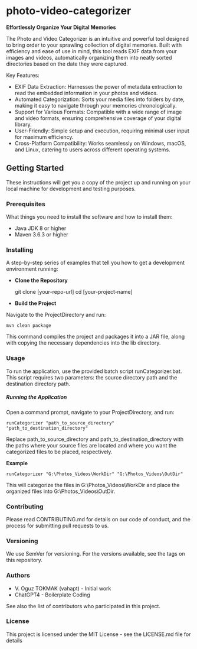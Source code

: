 # photo-video-categorizer
**Effortlessly Organize Your Digital Memories**

The Photo and Video Categorizer is an intuitive and powerful tool designed to bring order to your sprawling collection of digital memories. Built with efficiency and ease of use in mind, this tool reads EXIF data from your images and videos, automatically organizing them into neatly sorted directories based on the date they were captured.

Key Features:
- EXIF Data Extraction: Harnesses the power of metadata extraction to read the embedded information in your photos and videos.
- Automated Categorization: Sorts your media files into folders by date, making it easy to navigate through your memories chronologically.
- Support for Various Formats: Compatible with a wide range of image and video formats, ensuring comprehensive coverage of your digital library.
- User-Friendly: Simple setup and execution, requiring minimal user input for maximum efficiency.
- Cross-Platform Compatibility: Works seamlessly on Windows, macOS, and Linux, catering to users across different operating systems.

## Getting Started

These instructions will get you a copy of the project up and running on your local machine for development and testing purposes.

### Prerequisites

What things you need to install the software and how to install them:

- Java JDK 8 or higher
- Maven 3.6.3 or higher

### Installing

A step-by-step series of examples that tell you how to get a development environment running:

* **Clone the Repository**
	
	git clone [your-repo-url]
	cd [your-project-name]
   
* **Build the Project**

Navigate to the ProjectDirectory and run:

	mvn clean package

This command compiles the project and packages it into a JAR file, along with copying the necessary dependencies into the lib directory.

### Usage

To run the application, use the provided batch script runCategorizer.bat. This script requires two parameters: the source directory path and the destination directory path.

##### Running the Application

Open a command prompt, navigate to your ProjectDirectory, and run:
	
	runCategorizer "path_to_source_directory" "path_to_destination_directory"

Replace path_to_source_directory and path_to_destination_directory with the paths where your source files are located and where you want the categorized files to be placed, respectively.

**Example**

	runCategorizer "G:\Photos_Videos\WorkDir" "G:\Photos_Videos\OutDir"

This will categorize the files in G:\Photos_Videos\WorkDir and place the organized files into G:\Photos_Videos\OutDir.

### Contributing

Please read CONTRIBUTING.md for details on our code of conduct, and the process for submitting pull requests to us.

### Versioning
We use SemVer for versioning. For the versions available, see the tags on this repository.

### Authors

- V. Oguz TOKMAK (vahapt) - Initial work
- ChatGPT4 - Boilerplate Coding

See also the list of contributors who participated in this project.

### License
This project is licensed under the MIT License - see the LICENSE.md file for details
